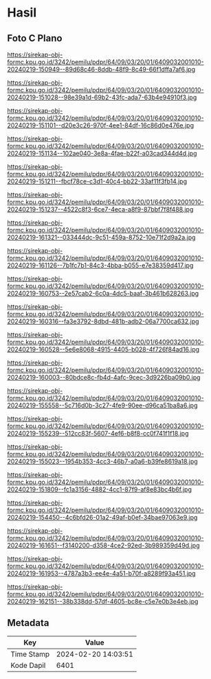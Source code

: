# Hasil

## Foto C Plano

https://sirekap-obj-formc.kpu.go.id/3242/pemilu/pdpr/64/09/03/20/01/6409032001010-20240219-150949--89d68c46-8ddb-48f9-8c49-66f1dffa7af6.jpg

https://sirekap-obj-formc.kpu.go.id/3242/pemilu/pdpr/64/09/03/20/01/6409032001010-20240219-151028--98e39a1d-69b2-43fc-ada7-63b4e94910f3.jpg

https://sirekap-obj-formc.kpu.go.id/3242/pemilu/pdpr/64/09/03/20/01/6409032001010-20240219-151101--d20e3c26-970f-4ee1-84df-16c86d0e476e.jpg

https://sirekap-obj-formc.kpu.go.id/3242/pemilu/pdpr/64/09/03/20/01/6409032001010-20240219-151134--102ae040-3e8a-4fae-b22f-a03cad344d4d.jpg

https://sirekap-obj-formc.kpu.go.id/3242/pemilu/pdpr/64/09/03/20/01/6409032001010-20240219-151211--fbcf78ce-c3d1-40c4-bb22-33af11f3fb14.jpg

https://sirekap-obj-formc.kpu.go.id/3242/pemilu/pdpr/64/09/03/20/01/6409032001010-20240219-151237--4522c8f3-6ce7-4eca-a8f9-87bbf7f8f488.jpg

https://sirekap-obj-formc.kpu.go.id/3242/pemilu/pdpr/64/09/03/20/01/6409032001010-20240219-161321--033444dc-9c51-459a-8752-10e71f2d9a2a.jpg

https://sirekap-obj-formc.kpu.go.id/3242/pemilu/pdpr/64/09/03/20/01/6409032001010-20240219-161126--7b1fc7b1-84c3-4bba-b055-e7e38359d417.jpg

https://sirekap-obj-formc.kpu.go.id/3242/pemilu/pdpr/64/09/03/20/01/6409032001010-20240219-160753--2e57cab2-6c0a-4dc5-baaf-3b461b628263.jpg

https://sirekap-obj-formc.kpu.go.id/3242/pemilu/pdpr/64/09/03/20/01/6409032001010-20240219-160316--fa3e3792-8dbd-481b-adb2-06a7700ca632.jpg

https://sirekap-obj-formc.kpu.go.id/3242/pemilu/pdpr/64/09/03/20/01/6409032001010-20240219-160528--5e6e8068-4915-4405-b028-4f726f84ad16.jpg

https://sirekap-obj-formc.kpu.go.id/3242/pemilu/pdpr/64/09/03/20/01/6409032001010-20240219-160003--80bdce8c-fb4d-4afc-9cec-3d9226ba09b0.jpg

https://sirekap-obj-formc.kpu.go.id/3242/pemilu/pdpr/64/09/03/20/01/6409032001010-20240219-155558--5c716d0b-3c27-4fe9-90ee-d96ca51ba8a6.jpg

https://sirekap-obj-formc.kpu.go.id/3242/pemilu/pdpr/64/09/03/20/01/6409032001010-20240219-155239--512cc83f-5607-4ef6-b8f8-cc0f741f1f18.jpg

https://sirekap-obj-formc.kpu.go.id/3242/pemilu/pdpr/64/09/03/20/01/6409032001010-20240219-155023--1954b353-4cc3-46b7-a0a6-b39fe8619a18.jpg

https://sirekap-obj-formc.kpu.go.id/3242/pemilu/pdpr/64/09/03/20/01/6409032001010-20240219-151809--fc1a3156-4882-4cc1-87f9-af8e83bc4b6f.jpg

https://sirekap-obj-formc.kpu.go.id/3242/pemilu/pdpr/64/09/03/20/01/6409032001010-20240219-154450--4c6bfd26-01a2-49af-b0ef-34bae97063e9.jpg

https://sirekap-obj-formc.kpu.go.id/3242/pemilu/pdpr/64/09/03/20/01/6409032001010-20240219-161651--f3140200-d358-4ce2-92ed-3b989359d49d.jpg

https://sirekap-obj-formc.kpu.go.id/3242/pemilu/pdpr/64/09/03/20/01/6409032001010-20240219-161953--4787a3b3-ee4e-4a51-b70f-a8289f93a451.jpg

https://sirekap-obj-formc.kpu.go.id/3242/pemilu/pdpr/64/09/03/20/01/6409032001010-20240219-162151--38b338dd-57df-4605-bc8e-c5e7e0b3e4eb.jpg


## Metadata

| Key        | Value               |
| ---------- | ------------------- |
| Time Stamp | 2024-02-20 14:03:51 |
| Kode Dapil | 6401                |




